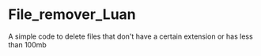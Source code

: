 # File_remover_Luan
A simple code to delete files that don't have a certain extension or has less than 100mb
